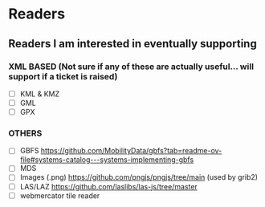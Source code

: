 # Readers

## Readers I am interested in eventually supporting

### XML BASED (Not sure if any of these are actually useful... will support if a ticket is raised)

- [ ] KML & KMZ
- [ ] GML
- [ ] GPX

### OTHERS

- [ ] GBFS <https://github.com/MobilityData/gbfs?tab=readme-ov-file#systems-catalog---systems-implementing-gbfs>
- [ ] MDS
- [ ] Images (.png) <https://github.com/pngjs/pngjs/tree/main> (used by grib2)
- [ ] LAS/LAZ <https://github.com/laslibs/las-js/tree/master>
- [ ] webmercator tile reader
